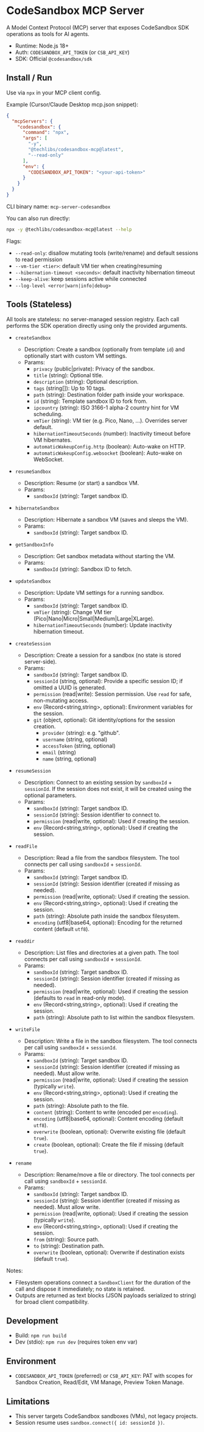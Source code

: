 # CodeSandbox MCP Server

A Model Context Protocol (MCP) server that exposes CodeSandbox SDK operations as tools for AI agents.

- Runtime: Node.js 18+
- Auth: `CODESANDBOX_API_TOKEN` (or `CSB_API_KEY`)
- SDK: Official `@codesandbox/sdk`

## Install / Run

Use via `npx` in your MCP client config.

Example (Cursor/Claude Desktop mcp.json snippet):

```json
{
  "mcpServers": {
    "codesandbox": {
      "command": "npx",
      "args": [
        "-y",
        "@techlibs/codesandbox-mcp@latest",
        "--read-only"
      ],
      "env": {
        "CODESANDBOX_API_TOKEN": "<your-api-token>"
      }
    }
  }
}
```

CLI binary name: `mcp-server-codesandbox`

You can also run directly:

```sh
npx -y @techlibs/codesandbox-mcp@latest --help
```

Flags:
- `--read-only`: disallow mutating tools (write/rename) and default sessions to read permission
- `--vm-tier <tier>`: default VM tier when creating/resuming
- `--hibernation-timeout <seconds>`: default inactivity hibernation timeout
- `--keep-alive`: keep sessions active while connected
- `--log-level <error|warn|info|debug>`

## Tools (Stateless)

All tools are stateless: no server-managed session registry. Each call performs the SDK operation directly using only the provided arguments.

- `createSandbox`
  - Description: Create a sandbox (optionally from template `id`) and optionally start with custom VM settings.
  - Params:
    - `privacy` (public|private): Privacy of the sandbox.
    - `title` (string): Optional title.
    - `description` (string): Optional description.
    - `tags` (string[]): Up to 10 tags.
    - `path` (string): Destination folder path inside your workspace.
    - `id` (string): Template sandbox ID to fork from.
    - `ipcountry` (string): ISO 3166-1 alpha-2 country hint for VM scheduling.
    - `vmTier` (string): VM tier (e.g. Pico, Nano, ...). Overrides server default.
    - `hibernationTimeoutSeconds` (number): Inactivity timeout before VM hibernates.
    - `automaticWakeupConfig.http` (boolean): Auto-wake on HTTP.
    - `automaticWakeupConfig.websocket` (boolean): Auto-wake on WebSocket.

- `resumeSandbox`
  - Description: Resume (or start) a sandbox VM.
  - Params:
    - `sandboxId` (string): Target sandbox ID.

- `hibernateSandbox`
  - Description: Hibernate a sandbox VM (saves and sleeps the VM).
  - Params:
    - `sandboxId` (string): Target sandbox ID.

- `getSandboxInfo`
  - Description: Get sandbox metadata without starting the VM.
  - Params:
    - `sandboxId` (string): Sandbox ID to fetch.

- `updateSandbox`
  - Description: Update VM settings for a running sandbox.
  - Params:
    - `sandboxId` (string): Target sandbox ID.
    - `vmTier` (string): Change VM tier (Pico|Nano|Micro|Small|Medium|Large|XLarge).
    - `hibernationTimeoutSeconds` (number): Update inactivity hibernation timeout.

- `createSession`
  - Description: Create a session for a sandbox (no state is stored server-side).
  - Params:
    - `sandboxId` (string): Target sandbox ID.
    - `sessionId` (string, optional): Provide a specific session ID; if omitted a UUID is generated.
    - `permission` (read|write): Session permission. Use `read` for safe, non-mutating access.
    - `env` (Record<string,string>, optional): Environment variables for the session.
    - `git` (object, optional): Git identity/options for the session creation.
      - `provider` (string): e.g. "github".
      - `username` (string, optional)
      - `accessToken` (string, optional)
      - `email` (string)
      - `name` (string, optional)

- `resumeSession`
  - Description: Connect to an existing session by `sandboxId` + `sessionId`. If the session does not exist, it will be created using the optional parameters.
  - Params:
    - `sandboxId` (string): Target sandbox ID.
    - `sessionId` (string): Session identifier to connect to.
    - `permission` (read|write, optional): Used if creating the session.
    - `env` (Record<string,string>, optional): Used if creating the session.

- `readFile`
  - Description: Read a file from the sandbox filesystem. The tool connects per call using `sandboxId` + `sessionId`.
  - Params:
    - `sandboxId` (string): Target sandbox ID.
    - `sessionId` (string): Session identifier (created if missing as needed).
    - `permission` (read|write, optional): Used if creating the session.
    - `env` (Record<string,string>, optional): Used if creating the session.
    - `path` (string): Absolute path inside the sandbox filesystem.
    - `encoding` (utf8|base64, optional): Encoding for the returned content (default `utf8`).

- `readdir`
  - Description: List files and directories at a given path. The tool connects per call using `sandboxId` + `sessionId`.
  - Params:
    - `sandboxId` (string): Target sandbox ID.
    - `sessionId` (string): Session identifier (created if missing as needed).
    - `permission` (read|write, optional): Used if creating the session (defaults to `read` in read-only mode).
    - `env` (Record<string,string>, optional): Used if creating the session.
    - `path` (string): Absolute path to list within the sandbox filesystem.

- `writeFile`
  - Description: Write a file in the sandbox filesystem. The tool connects per call using `sandboxId` + `sessionId`.
  - Params:
    - `sandboxId` (string): Target sandbox ID.
    - `sessionId` (string): Session identifier (created if missing as needed). Must allow write.
    - `permission` (read|write, optional): Used if creating the session (typically `write`).
    - `env` (Record<string,string>, optional): Used if creating the session.
    - `path` (string): Absolute path to the file.
    - `content` (string): Content to write (encoded per `encoding`).
    - `encoding` (utf8|base64, optional): Content encoding (default `utf8`).
    - `overwrite` (boolean, optional): Overwrite existing file (default `true`).
    - `create` (boolean, optional): Create the file if missing (default `true`).

- `rename`
  - Description: Rename/move a file or directory. The tool connects per call using `sandboxId` + `sessionId`.
  - Params:
    - `sandboxId` (string): Target sandbox ID.
    - `sessionId` (string): Session identifier (created if missing as needed). Must allow write.
    - `permission` (read|write, optional): Used if creating the session (typically `write`).
    - `env` (Record<string,string>, optional): Used if creating the session.
    - `from` (string): Source path.
    - `to` (string): Destination path.
    - `overwrite` (boolean, optional): Overwrite if destination exists (default `true`).

Notes:
- Filesystem operations connect a `SandboxClient` for the duration of the call and dispose it immediately; no state is retained.
- Outputs are returned as text blocks (JSON payloads serialized to string) for broad client compatibility.

## Development

- Build: `npm run build`
- Dev (stdio): `npm run dev` (requires token env var)

## Environment

- `CODESANDBOX_API_TOKEN` (preferred) or `CSB_API_KEY`: PAT with scopes for Sandbox Creation, Read/Edit, VM Manage, Preview Token Manage.

## Limitations

- This server targets CodeSandbox sandboxes (VMs), not legacy projects.
- Session resume uses `sandbox.connect({ id: sessionId })`.
